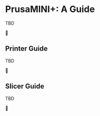 # PrusaMINI+: A Guide

TBD

:construction:

## Printer Guide

TBD

:construction:

## Slicer Guide

TBD

:construction:
